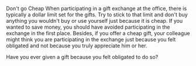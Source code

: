 Don't go Cheap
When participating in a gift exchange at the office, there is typically a dollar limit set for the gifts. Try to stick to that limit and don't buy anything you wouldn't buy or use yourself just because it is cheap. If you wanted to save money, you should have avoided participating in the exchange in the first place. Besides, if you offer a cheap gift, your colleague might think you are participating in the exchange just because you felt obligated and not because you truly appreciate him or her.

Have you ever given a gift because you felt obligated to do so?


